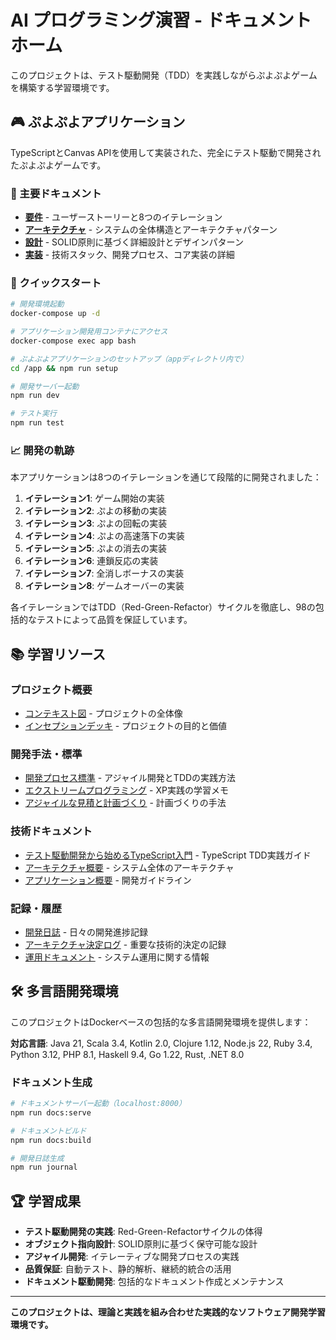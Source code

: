 # AI プログラミング演習 - ドキュメントホーム

このプロジェクトは、テスト駆動開発（TDD）を実践しながらぷよぷよゲームを構築する学習環境です。

## 🎮 ぷよぷよアプリケーション

TypeScriptとCanvas APIを使用して実装された、完全にテスト駆動で開発されたぷよぷよゲームです。

### 📖 主要ドキュメント

- **[要件](./requirement.md)** - ユーザーストーリーと8つのイテレーション
- **[アーキテクチャ](./architecture.md)** - システムの全体構造とアーキテクチャパターン
- **[設計](./design.md)** - SOLID原則に基づく詳細設計とデザインパターン
- **[実装](./implementation.md)** - 技術スタック、開発プロセス、コア実装の詳細

### 🚀 クイックスタート

```bash
# 開発環境起動
docker-compose up -d

# アプリケーション開発用コンテナにアクセス
docker-compose exec app bash

# ぷよぷよアプリケーションのセットアップ（appディレクトリ内で）
cd /app && npm run setup

# 開発サーバー起動
npm run dev

# テスト実行
npm run test
```

### 📈 開発の軌跡

本アプリケーションは8つのイテレーションを通じて段階的に開発されました：

1. **イテレーション1**: ゲーム開始の実装
2. **イテレーション2**: ぷよの移動の実装  
3. **イテレーション3**: ぷよの回転の実装
4. **イテレーション4**: ぷよの高速落下の実装
5. **イテレーション5**: ぷよの消去の実装
6. **イテレーション6**: 連鎖反応の実装
7. **イテレーション7**: 全消しボーナスの実装
8. **イテレーション8**: ゲームオーバーの実装

各イテレーションではTDD（Red-Green-Refactor）サイクルを徹底し、98の包括的なテストによって品質を保証しています。

## 📚 学習リソース

### プロジェクト概要
- [コンテキスト図](./requirements/コンテキスト図.md) - プロジェクトの全体像
- [インセプションデッキ](./requirements/インセプションデッキ.md) - プロジェクトの目的と価値

### 開発手法・標準
- [開発プロセス標準](./wiki/開発プロセス標準.md) - アジャイル開発とTDDの実践方法
- [エクストリームプログラミング](./wiki/読書メモ/エクストリームプログラミング.md) - XP実践の学習メモ
- [アジャイルな見積と計画づくり](./wiki/読書メモ/アジャイルな見積と計画づくり.md) - 計画づくりの手法

### 技術ドキュメント
- [テスト駆動開発から始めるTypeScript入門](./wiki/記事/テスト駆動開発から始めるTypeScript入門2.md) - TypeScript TDD実践ガイド
- [アーキテクチャ概要](./development/アーキテクチャ概要.md) - システム全体のアーキテクチャ
- [アプリケーション概要](./development/アプリケーション概要.md) - 開発ガイドライン

### 記録・履歴
- [開発日誌](./journal) - 日々の開発進捗記録
- [アーキテクチャ決定ログ](./adr) - 重要な技術的決定の記録
- [運用ドキュメント](./operation) - システム運用に関する情報

## 🛠 多言語開発環境

このプロジェクトはDockerベースの包括的な多言語開発環境を提供します：

**対応言語**: Java 21, Scala 3.4, Kotlin 2.0, Clojure 1.12, Node.js 22, Ruby 3.4, Python 3.12, PHP 8.1, Haskell 9.4, Go 1.22, Rust, .NET 8.0

### ドキュメント生成

```bash
# ドキュメントサーバー起動（localhost:8000）
npm run docs:serve

# ドキュメントビルド
npm run docs:build

# 開発日誌生成
npm run journal
```

## 🏆 学習成果

- **テスト駆動開発の実践**: Red-Green-Refactorサイクルの体得
- **オブジェクト指向設計**: SOLID原則に基づく保守可能な設計
- **アジャイル開発**: イテレーティブな開発プロセスの実践
- **品質保証**: 自動テスト、静的解析、継続的統合の活用
- **ドキュメント駆動開発**: 包括的なドキュメント作成とメンテナンス

---

**このプロジェクトは、理論と実践を組み合わせた実践的なソフトウェア開発学習環境です。**
